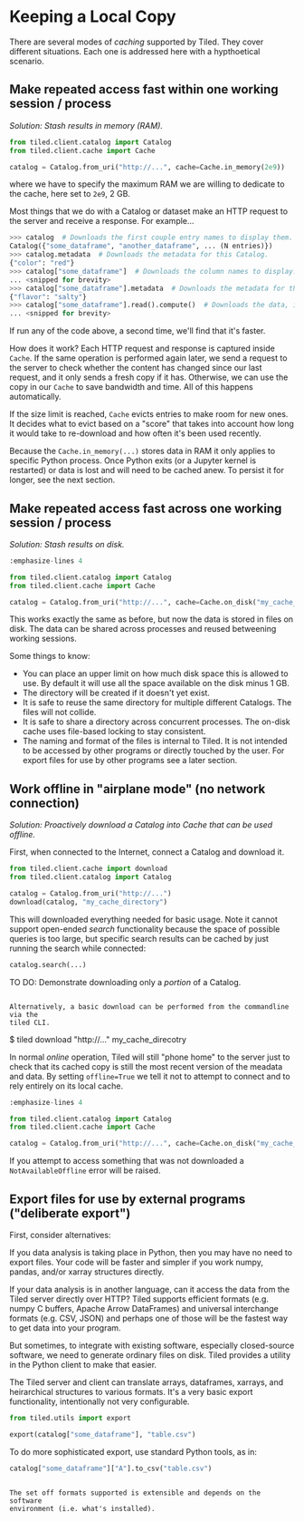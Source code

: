 # Keeping a Local Copy

There are several modes of *caching* supported by Tiled. They cover different
situations. Each one is addressed here with a hypthoetical scenario.

## Make repeated access fast within one working session / process

*Solution: Stash results in memory (RAM).*

```python
from tiled.client.catalog import Catalog
from tiled.client.cache import Cache

catalog = Catalog.from_uri("http://...", cache=Cache.in_memory(2e9))
```

where we have to specify the maximum RAM we are willing to dedicate to the cache,
here set to ``2e9``, 2 GB.

Most things that we do with a Catalog or dataset make an HTTP request to the
server and receive a response. For example...

```python
>>> catalog  # Downloads the first couple entry names to display them.
Catalog({"some_dataframe", "another_dataframe", ... (N entries)})
>>> catalog.metadata  # Downloads the metadata for this Catalog.
{"color": "red"}
>>> catalog["some_dataframe"]  # Downloads the column names to display.
... <snipped for brevity>
>>> catalog["some_dataframe"].metadata  # Downloads the metadata for this DataFrame.
{"flavor": "salty"}
>>> catalog["some_dataframe"].read().compute()  # Downloads the data, in several partitions.
... <snipped for brevity>
```

If run any of the code above, a second time, we'll find that it's faster.

How does it work? Each HTTP request and response is captured inside
``Cache``. If the same operation is performed again later, we send a request
to the server to check whether the content has changed since our last
request, and it only sends a fresh copy if it has. Otherwise, we can use the
copy in our ``Cache`` to save bandwidth and time. All of this happens
automatically.

If the size limit is reached, ``Cache`` evicts entries to make room for new
ones. It decides what to evict based on a "score" that takes into account how
long it would take to re-download and how often it's been used recently.

Because the ``Cache.in_memory(...)`` stores data in RAM it only applies to
specific Python process. Once Python exits (or a Jupyter kernel is restarted)
or data is lost and will need to be cached anew. To persist it for longer,
see the next section.

## Make repeated access fast across one working session / process

*Solution: Stash results on disk.*

```python
:emphasize-lines 4

from tiled.client.catalog import Catalog
from tiled.client.cache import Cache

catalog = Catalog.from_uri("http://...", cache=Cache.on_disk("my_cache_directory"))
```

This works exactly the same as before, but now the data is stored in files on disk.
The data can be shared across processes and reused betweening working sessions.

Some things to know:

* You can place an upper limit on how much disk space this is allowed to use.
  By default it will use all the space available on the disk minus 1 GB.
* The directory will be created if it doesn't yet exist.
* It is safe to reuse the same directory for multiple different Catalogs.
  The files will not collide.
* It is safe to share a directory across concurrent processes. The on-disk
  cache uses file-based locking to stay consistent.
* The naming and format of the files is internal to Tiled. It is not intended to be
  accessed by other programs or directly touched by the user. For export files for
  use by other programs see a later section.

## Work offline in "airplane mode" (no network connection)

*Solution: Proactively download a Catalog into Cache that can be used offline.*

First, when connected to the Internet, connect a Catalog and download it.

```python
from tiled.client.cache import download
from tiled.client.catalog import Catalog

catalog = Catalog.from_uri("http://...")
download(catalog, "my_cache_directory")
```

This will downloaded everything needed for basic usage. Note it cannot
support open-ended *search* functionality because the space of possible
queries is too large, but specific search results can be cached by
just running the search while connected:

```python
catalog.search(...)
```

TO DO: Demonstrate downloading only a *portion* of a Catalog.

```{note}

Alternatively, a basic download can be performed from the commandline via the
tiled CLI.

```

$ tiled download "http://..." my_cache_direcotry

In normal *online* operation, Tiled will still "phone home" to the server
just to check that its cached copy is still the most recent version of
the meadata and data. By setting ``offline=True`` we tell it not to
attempt to connect and to rely entirely on its local cache.

```python
:emphasize-lines 4

from tiled.client.catalog import Catalog
from tiled.client.cache import Cache

catalog = Catalog.from_uri("http://...", cache=Cache.on_disk("my_cache_directory"), offline=True)
```

If you attempt to access something that was not downloaded a
``NotAvailableOffline`` error will be raised.

## Export files for use by external programs ("deliberate export")

First, consider alternatives:

If you data analysis is taking place in Python, then you may have
no need to export files. Your code will be faster and simpler if you
work numpy, pandas, and/or xarray structures directly.

If your data analysis is in another language, can it access the data
from the Tiled server directly over HTTP? Tiled supports efficient
formats (e.g. numpy C buffers, Apache Arrow DataFrames) and universal
interchange formats (e.g. CSV, JSON) and perhaps one of those will be the
fastest way to get data into your program.

But sometimes, to integrate with existing software, especially closed-source
software, we need to generate ordinary files on disk. Tiled provides a
utility in the Python client to make that easier.

The Tiled server and client can translate arrays, dataframes, xarrays, and
heirarchical structures to various formats. It's a very basic export functionality,
intentionally not very configurable.

```python
from tiled.utils import export

export(catalog["some_dataframe"], "table.csv")
```

To do more sophisticated export, use standard Python tools, as in:

```python
catalog["some_dataframe"]["A"].to_csv("table.csv")
```

```{note}

The set off formats supported is extensible and depends on the software
environment (i.e. what's installed).
```